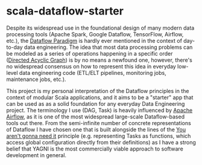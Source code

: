 # scala-dataflow-starter

Despite its widespread use in the foundational design of many modern data processing tools (Apache Spark, Google Dataflow, TensorFlow, Airflow, etc.), the [Dataflow Paradigm](https://en.wikipedia.org/wiki/Dataflow_programming) is hardly ever mentioned in the context of day-to-day data engineering. The idea that most data processing problems can be modeled as a series of operations happening in a specific order ([Directed Acyclic Graph](https://en.wikipedia.org/wiki/Directed_acyclic_graph)) is by no means a newfound one, however, there's no widespread consensus on how to represent this idea in everyday low-level data engineering code (ETL/ELT pipelines, monitoring jobs, maintenance jobs, etc.).

This project is my personal interpretation of the Dataflow principles in the context of modular Scala applications, and it aims to be a "starter" app that can be used as as a solid foundation for any everyday Data Engineering project. The terminology I use (DAG, Task) is heavily influenced by [Apache Airflow](https://airflow.apache.org/docs/apache-airflow/stable/core-concepts/dags.html), as it is one of the most widespread large-scale Dataflow-based tools out there. From the semi-infinite number of concrete representations of Dataflow I have chosen one that is built alongside the lines of the [You aren't gonna need it](https://en.wikipedia.org/wiki/You_aren%27t_gonna_need_it) principle (e.g. representing Tasks as functions, which access global configuration directly from their definitions) as I have a strong belief that YAGNI is the most commercially viable approach to software development in general.
